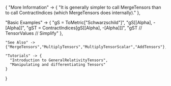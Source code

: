 {
  "More Information" -> {
      "It is generally simpler to call MergeTensors than to call ContractIndices (which MergeTensors does internally)."
  },

  "Basic Examples" -> {
    "gS = ToMetric[\"Schwarzschild\"]",
    "gS[\[Alpha], -\[Alpha]]",
    "gST = ContractIndices[gS[\[Alpha], -\[Alpha]]]",
    "gST // TensorValues // Simplify"
    },

    "See Also" ->
    {"MergeTensors","MultiplyTensors","MultiplyTensorScalar","AddTensors"},

    "Tutorials" -> {
      "Introduction to GeneralRelativityTensors",
      "Manipulating and differentiating Tensors"
    }

}
